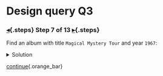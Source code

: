 <div class="top">

# Design query Q3
### [◂](command:katapod.loadPage?step6){.steps} Step 7 of 13 [▸](command:katapod.loadPage?step8){.steps}
</div>

Find an album with title `Magical Mystery Tour` and year `1967`:

<details>
  <summary>Solution</summary>

```
SELECT *
FROM albums_by_title
WHERE title = 'Magical Mystery Tour'
  AND year  = 1967;
```

</details>

[continue](command:katapod.loadPage?step8){.orange_bar}
